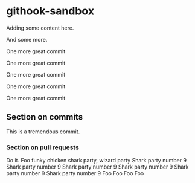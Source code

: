 # githook-sandbox

Adding some content here.

And some more.

One more great commit

One more great commit

One more great commit

One more great commit

One more great commit

## Section on commits

This is a tremendous commit.

### Section on pull requests

Do it. 
Foo
funky chicken
shark party, wizard party
Shark party number 9
Shark party number 9
Shark party number 9
Shark party number 9
Shark party number 9
Shark party number 9
Foo
Foo
Foo
Foo
